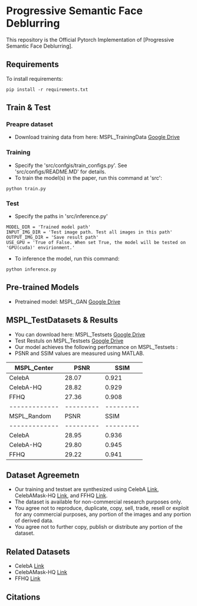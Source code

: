 # Progressive Semantic Face Deblurring

This repository is the Official Pytorch Implementation of [Progressive Semantic Face Deblurring]. 

## Requirements
To install requirements:
```setup
pip install -r requirements.txt
```

## Train & Test
### Preapre dataset
+ Download training data from here: MSPL_TrainingData [Google Drive](https://drive.google.com/drive/folders/1ZE5EAgYxW-KE0EGPGQfU8KHAv6qHV8gy?usp=sharing)
 

### Training
+ Specify the 'src/confgis/train_configs.py'. See 'src/configs/README.MD' for details. 
+ To train the model(s) in the paper, run this command at 'src':
```train
python train.py
```

### Test
+ Specify the paths in 'src/inference.py'
```
MODEL_DIR = 'Trained model path'
INPUT_IMG_DIR = 'Test image path. Test all images in this path'
OUTPUT_IMG_DIR = 'Save result path'
USE_GPU = 'True of False. When set True, the model will be tested on 'GPU(cuda)' envirionment.'
```
+ To inference the model, run this command:
```inference
python inference.py
```

## Pre-trained Models
+ Pretrained model: MSPL_GAN [Google Drive](https://drive.google.com/drive/folders/1W55HWWkv3PhexuRBa9xCVjdC6WWcc5al?usp=sharing)


## MSPL_TestDatasets & Results
+ You can download here: MSPL_Testsets [Google Drive](https://drive.google.com/drive/folders/1522V-vcngc48PdIKNEee0jVb3uGKMVpd?usp=sharing)
+ Test Restuls on MSPL_Testsets [Google Drive](https://drive.google.com/drive/folders/1mmK7qDhxOOehYCeTNMOTI0RhBj1HUDqx?usp=sharing)
+ Our model achieves the following performance on MSPL_Testsets :
+ PSNR and SSIM values are measured using MATLAB.

| MSPL_Center   | PSNR      | SSIM      |
| ------------- | --------- | --------- |
| CelebA        | 28.07     | 0.921     |
| CelebA-HQ     | 28.82     | 0.929     |
| FFHQ          | 27.36     | 0.908     |
| ------------- | --------- | --------- |
| MSPL_Random   | PSNR      | SSIM      |
| ------------- | --------- | --------- |
| CelebA        | 28.95     | 0.936     |
| CelebA-HQ     | 29.80     | 0.945     |
| FFHQ          | 29.22     | 0.941     |

## Dataset Agreemetn
+ Our training and testset are synthesized using CelebA [Link](http://mmlab.ie.cuhk.edu.hk/projects/CelebA.html), CelebAMask-HQ [Link](https://github.com/switchablenorms/CelebAMask-HQ), and FFHQ [Link](https://github.com/NVlabs/ffhq-dataset).
+ The dataset is available for non-commercial research purposes only.
+ You agree not to reproduce, duplicate, copy, sell, trade, resell or exploit for any commercial purposes, any portion of the images and any portion of derived data.
+ You agree not to further copy, publish or distribute any portion of the dataset. 


## Related Datasets
+ CelebA [Link](http://mmlab.ie.cuhk.edu.hk/projects/CelebA.html)
+ CelebAMask-HQ [Link](https://github.com/switchablenorms/CelebAMask-HQ)
+ FFHQ [Link](https://github.com/NVlabs/ffhq-dataset)

## Citations

